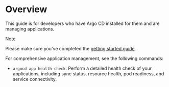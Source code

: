 # Overview

This guide is for developers who have Argo CD installed for them and are managing applications.

> [!NOTE]
> Please make sure you've completed the [getting started guide](../getting_started.md). 

For comprehensive application management, see the following commands:
* `argocd app health-check`: Perform a detailed health check of your applications, including sync status, resource health, pod readiness, and service connectivity.